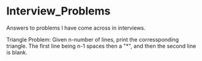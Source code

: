 # Interview_Problems
Answers to problems I have come across in interviews.

Triangle Problem: Given n-number of lines, print the corressponding triangle. The first line being n-1 spaces then a "*", and then the second line is blank. 
